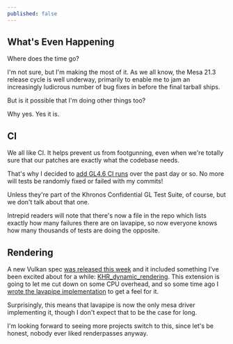 ```yaml
---
published: false
---
```

## What's Even Happening

Where does the time go?

I'm not sure, but I'm making the most of it. As we all know, the Mesa 21.3 release cycle is well underway, primarily to enable me to jam an increasingly ludicrous number of bug fixes in before the final tarball ships.

But is it possible that I'm doing other things too?

Why yes. Yes it is.

## CI
We all like CI. It helps prevent us from footgunning, even when we're totally sure that our patches are exactly what the codebase needs.

That's why I decided to [add GL4.6 CI runs](https://gitlab.freedesktop.org/mesa/mesa/-/merge_requests/13656) over the past day or so. No more will tests be randomly fixed or failed with my commits!

Unless they're part of the Khronos Confidential GL Test Suite, of course, but we don't talk about that one.

Intrepid readers will note that there's now a file in the repo which lists exactly how many failures there are on lavapipe, so now everyone knows how many thousands of tests are doing the opposite.

## Rendering
A new Vulkan spec [was released this week](https://github.com/KhronosGroup/Vulkan-Docs/releases/tag/v1.2.197) and it included something I've been excited about for a while: [KHR_dynamic_rendering](https://www.khronos.org/registry/vulkan/specs/1.2-extensions/man/html/VK_KHR_dynamic_rendering.html). This extension is going to let me cut down on some CPU overhead, and so some time ago I [wrote the lavapipe implementation](https://gitlab.freedesktop.org/mesa/mesa/-/merge_requests/13627) to get a feel for it.

Surprisingly, this means that lavapipe is now the only mesa driver implementing it, though I don't expect that to be the case for long.

I'm looking forward to seeing more projects switch to this, since let's be honest, nobody ever liked renderpasses anyway.